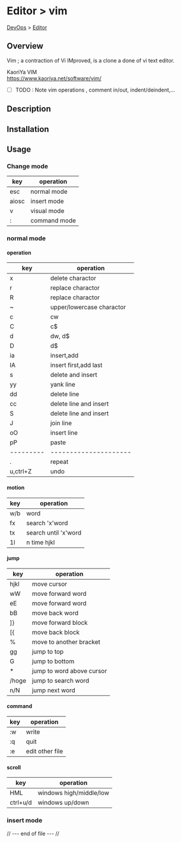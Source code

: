 # Editor > vim
[DevOps](../index.md) > [Editor](index.md)

## Overview
Vim ; a contraction of Vi IMproved, is a clone a done of vi text editor.

KaoriYa VIM  
https://www.kaoriya.net/software/vim/

- [ ] TODO : Note vim operations , comment in/out, indent/deindent,...

## Description

## Installation

## Usage

### Change mode
|key      |operation            |
|---------|---------------------|
|esc      |normal mode          |
|aiosc    |insert mode          |
|v        |visual mode          |
|:        |command mode         |

### normal mode
#### operation

|key      |operation            |
|---------|---------------------|
|x        |delete charactor     |
|r        |replace charactor    |
|R        |replace charactor    |
|~        |upper/lowercase charactor|
|c<motion>|cw                   |
|C        |c$                   |
|d<motion>|dw, d$               |
|D        |d$                   |
|ia       |insert,add           |
|IA       |insert first,add last|
|s        |delete and insert    |
|yy       |yank line            |
|dd       |delete line          |
|cc       |delete line and insert  |
|S        |delete line and insert  |
|J        |join line            |
|oO       |insert line          |
|pP       |paste                |
|---------|---------------------|
|.        |repeat               |
|u,ctrl+Z |undo                 |

#### motion
|key  |operation            |
|-----|---------------------|
|w/b  |word                 |
|fx   |search 'x'word       |
|tx   |search until 'x'word |
|1l   |n time hjkl          |

#### jump
|key  |operation            |
|-----|---------------------|
|hjkl |move cursor          |
|wW   |move forward word    |
|eE   |move forward word    |
|bB   |move back word       |
|]}   |move forward block   |
|[{   |move back block      |
|%    |move to another bracket |
|gg   |jump to top          |
|G    |jump to bottom       |
|*    |jump to word above cursor |
|/hoge|jump to search word  |
|n/N  |jump next word       |

#### command

|key  |operation       |
|-----|----------------|
|:w   |write           |
|:q   |quit            |
|:e   |edit other file |

#### scroll
|key  |operation            |
|-----|---------------------|
|HML  |windows high/middle/low   |
|ctrl+u/d |windows up/down       |

### insert mode


// --- end of file --- //
